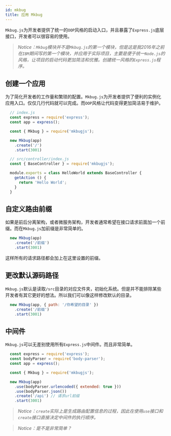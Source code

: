 ```yaml
---
id: mkbug
title: 应用 Mkbug
---
```

`Mkbug.js`为开发者提供了统一的`OOP`风格的启动入口，并且暴露了`Express.js`底层接口，开发者可以很容易的使用。

> *Notice：`Mkbug`模块并不是`Mkbug.js`的第一个模块，但是这是我2016年之前在`IBM`期间写的第一个模块，并应用于实际项目，主要是便于统一`Node.js`的风格，让项目的启动代码更加简洁和优雅。创建统一风格的`Express.js`程序。*

## 创建一个应用
为了简化开发者的工作量和繁琐的配置。`Mkbug.js`为开发者提供了便利的实例化应用入口。仅仅几行代码就可以完成。而`OOP`风格让代码变得更加简洁易于维护。

```js
  // index.js
  const express = require('express');
  const app = express();

  const { Mkbug } = require('mkbugjs');

  new Mkbug(app)
    .create('/')
    .start(3001)

  // src/controller/index.js
  const { BaseController } = require('mkbugjs');

  module.exports = class HelloWorld extends BaseController {
    getAction () {
      return 'Hello World';
    }
  }
```

## 自定义路由前缀
如果是前后分离架构，或者微服务架构，开发者通常希望在接口请求前面加一个前缀。而在`Mkbug.js`加前缀是非常简单的。
```js
  new Mkbug(app)
    .create('/前缀')
    .start(3001)
```
这样所有的请求路径都会加上在这里设置的前缀。

## 更改默认源码路径
`Mkbug.js`默认是读取`/src`目录的对应文件夹，初始化系统。但是并不能排除某些开发者有其它更好的想法。所以我们可以像这样修改默认的目录。
```js
  new Mkbug(app, { path: '/你希望的目录' })
    .create('/前缀')
    .start(3001)
```

## 中间件
`Mkbug.js`可以无差别使用所有`Express.js`中间件。而且非常简单。
```js
  const express = require('express');
  const bodyParser = require('body-parser');
  const app = express();

  const { Mkbug } = require('mkbugjs');

  new Mkbug(app)
    .use(bodyParser.urlencoded({ extended: true }))
    .use(bodyParser.json())
    .create('/api') // 请求url前缀
    .start(3001)
```
> *Notice：`create`实际上是生成路由配置信息的过程，因此在使用`use`接口和`create`接口直接决定中间件的执行顺序。*

> *Notice：是不是非常简单？*